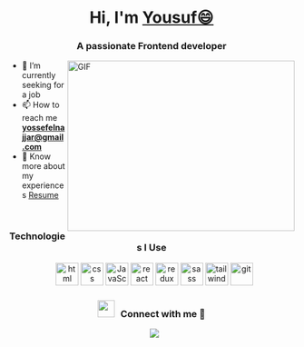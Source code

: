 <h1 align="center">Hi, I'm <a href="https://100rabhcsmc.github.io/Me.io/" target="blank">Yousuf😄</a></h1>
<h3 align="center">A passionate Frontend developer</h3>

<img align="right" top="500" height="300" width="400" alt="GIF" src="https://media.giphy.com/media/SWoSkN6DxTszqIKEqv/giphy.gif">

- 🔭 I’m currently seeking for a job
- 📫 How to reach me **yossefelnajjar@gmail.com**
- 📄 Know more about my experiences <a href="https://github.com/100rabhcsmc/Me.io/blob/master/01SaurabhChavanReactNativeResume.pdf" target="blank">Resume</a>
<br/>

<h3 align="center">Technologies I Use</h3>
<p align="center">
 <div align="center" class="icons-social" style="margin-left: 10px;">
    <img src="https://github.com/get-icon/geticon/raw/master/icons/html-5.svg" alt="html" width="40px" height="40px">
    <img src="https://github.com/get-icon/geticon/raw/master/icons/css-3.svg" alt="css" width="40px" height="40px">
    <img src="https://github.com/get-icon/geticon/raw/master/icons/javascript.svg" alt="JavaScript" width="40px" height="40px">
    <img src="https://github.com/get-icon/geticon/raw/master/icons/react.svg" alt="react" width="40px" height="40px">
    <img src="https://github.com/get-icon/geticon/raw/master/icons/redux.svg" alt="redux" width="40px" height="40px">
    <img src="https://github.com/get-icon/geticon/raw/master/icons/sass.svg" alt="sass" width="40px" height="40px">
    <img src="https://github.com/get-icon/geticon/raw/master/icons/tailwindcss-icon.svg" alt="tailwindcss" width="40px" height="40px">
    <img src="https://github.com/get-icon/geticon/raw/master/icons/git.svg" alt="git" width="40px" height="40px">
 </div>
</p>


<h3 align="center" > <img src="https://media.giphy.com/media/iY8CRBdQXODJSCERIr/giphy.gif" width="30" height="30" style="margin-right: 10px;">Connect with me 🤝 </h3>

<p align="center">
	<div align="center"  class="icons-social" style="margin-left: 10px;">
		<a target="_blank" href="https://www.linkedin.com/in/yossef-elnajjar-548772260/">
			<img src="https://img.icons8.com/doodle/40/000000/linkedin--v2.png">
		</a>
	</div>
</p>

